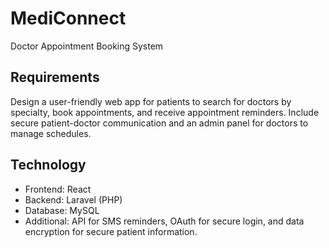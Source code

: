 # MediConnect
Doctor Appointment Booking System

## Requirements
Design a user-friendly web app for patients to search for doctors by specialty, book appointments, and receive appointment reminders. Include secure patient-doctor communication and an admin panel for doctors to manage schedules.

<h2>Technology</h2>
<ul>
<li>Frontend: React
<li>Backend: Laravel (PHP)
<li>Database: MySQL
<li>Additional: API for SMS reminders, OAuth for secure login, and data encryption for secure patient information.
</ul>

